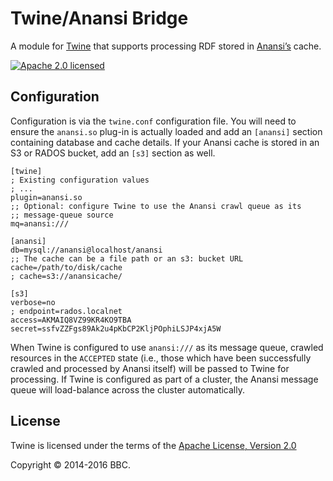 # Twine/Anansi Bridge
A module for [Twine](https://bbcarchdev.github.io/twine/) that supports
processing RDF stored in [Anansi’s](https://bbcarchdev.github.io/anansi/)
cache.

[![Apache 2.0 licensed][license]](#license)

## Configuration

Configuration is via the `twine.conf` configuration file. You will need to
ensure the `anansi.so` plug-in is actually loaded and add an `[anansi]` section
containing database and cache details. If your Anansi cache is stored in an S3 or
RADOS bucket, add an `[s3]` section as well.

	[twine]
	; Existing configuration values
	; ...
	plugin=anansi.so
	;; Optional: configure Twine to use the Anansi crawl queue as its
	;; message-queue source
	mq=anansi:///
	
	[anansi]
	db=mysql://anansi@localhost/anansi
	;; The cache can be a file path or an s3: bucket URL
	cache=/path/to/disk/cache
	; cache=s3://anansicache/
	
	[s3]
	verbose=no
	; endpoint=rados.localnet
	access=AKMAIQ8VZ99KR4KO9TBA
	secret=ssfvZZFgs89Ak2u4pKbCP2KljPOphiLSJP4xjA5W

When Twine is configured to use `anansi:///` as its message queue, crawled
resources in the `ACCEPTED` state (i.e., those which have been successfully
crawled and processed by Anansi itself) will be passed to Twine for processing.
If Twine is configured as part of a cluster, the Anansi message queue will
load-balance across the cluster automatically.

## License

Twine is licensed under the terms of the [Apache License, Version 2.0](http://www.apache.org/licenses/LICENSE-2.0)

Copyright © 2014-2016 BBC.

[license]: https://img.shields.io/badge/license-Apache%202.0-blue.svg

